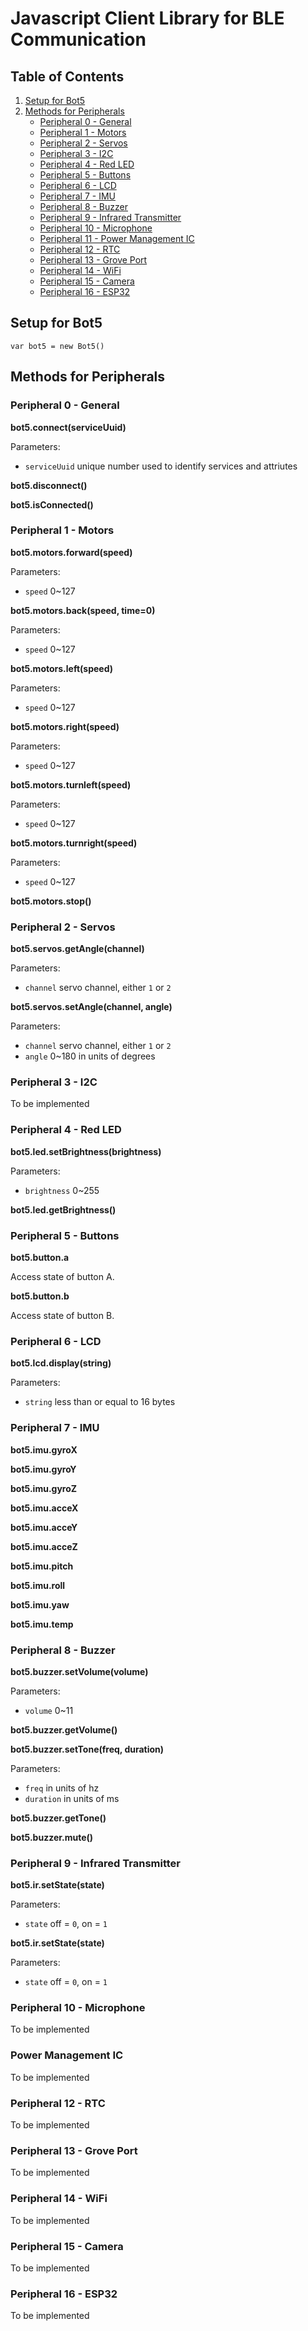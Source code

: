# Javascript Client Library for BLE Communication

## Table of Contents
1. [Setup for Bot5](#Setup-for-Bot5)
2. [Methods for Peripherals](#methods-for-peripherals)
    - [Peripheral 0 - General](#peripheral-0---general)
    - [Peripheral 1 - Motors](#peripheral-1---motors)
    - [Peripheral 2 - Servos](#peripheral-2---servos)
    - [Peripheral 3 - I2C](#peripheral-3---i2c)
    - [Peripheral 4 - Red LED](#peripheral-4---red-led)
    - [Peripheral 5 - Buttons](#peripheral-5---buttons)
    - [Peripheral 6 - LCD](#peripheral-6---lcd)
    - [Peripheral 7 - IMU](#peripheral-7---imu)
    - [Peripheral 8 - Buzzer](#peripheral-8---buzzer)
    - [Peripheral 9 - Infrared Transmitter](#peripheral-9---infrared-transmitter)
    - [Peripheral 10 - Microphone](#peripheral-10---microphone)
    - [Peripheral 11 - Power Management IC](#peripheral-11---power-management-ic)
    - [Peripheral 12 - RTC](#peripheral-12---rtc)
    - [Peripheral 13 - Grove Port](#peripheral-13---grove-port)
    - [Peripheral 14 - WiFi](#peripheral-14---wifi)
    - [Peripheral 15 - Camera](#peripheral-15---camera)
    - [Peripheral 16 - ESP32](#peripheral-16---esp32)

## Setup for Bot5

`var bot5 = new Bot5()`

## Methods for Peripherals

### Peripheral 0 - General

**bot5.connect(serviceUuid)**

Parameters:
- `serviceUuid` unique number used to identify services and attriutes

**bot5.disconnect()**

**bot5.isConnected()**

### Peripheral 1 - Motors

**bot5.motors.forward(speed)**

Parameters:
- `speed` 0~127

**bot5.motors.back(speed, time=0)**

Parameters:
- `speed` 0~127

**bot5.motors.left(speed)**

Parameters:
- `speed` 0~127

**bot5.motors.right(speed)**

Parameters:
- `speed` 0~127

**bot5.motors.turnleft(speed)**

Parameters:
- `speed` 0~127

**bot5.motors.turnright(speed)**

Parameters:
- `speed` 0~127

**bot5.motors.stop()**

### Peripheral 2 - Servos

**bot5.servos.getAngle(channel)**

Parameters:
- `channel` servo channel, either `1` or `2`

**bot5.servos.setAngle(channel, angle)**

Parameters:
- `channel` servo channel, either `1` or `2`
- `angle` 0~180 in units of degrees

### Peripheral 3 - I2C

To be implemented

### Peripheral 4 - Red LED

**bot5.led.setBrightness(brightness)**

Parameters:
- `brightness` 0~255

**bot5.led.getBrightness()**

### Peripheral 5 - Buttons

**bot5.button.a**

Access state of button A.

**bot5.button.b**

Access state of button B.

### Peripheral 6 - LCD

**bot5.lcd.display(string)**

Parameters:
- `string` less than or equal to 16 bytes

### Peripheral 7 - IMU

**bot5.imu.gyroX**

**bot5.imu.gyroY**

**bot5.imu.gyroZ**

**bot5.imu.acceX**

**bot5.imu.acceY**

**bot5.imu.acceZ**

**bot5.imu.pitch**

**bot5.imu.roll**

**bot5.imu.yaw**

**bot5.imu.temp**

### Peripheral 8 - Buzzer

**bot5.buzzer.setVolume(volume)**

Parameters:
- `volume` 0~11

**bot5.buzzer.getVolume()**

**bot5.buzzer.setTone(freq, duration)**

Parameters:
- `freq` in units of hz
- `duration` in units of ms

**bot5.buzzer.getTone()**

**bot5.buzzer.mute()**

### Peripheral 9 - Infrared Transmitter

**bot5.ir.setState(state)**

Parameters:
- `state` off = `0`, on = `1`

**bot5.ir.setState(state)**

Parameters:
- `state` off = `0`, on = `1`

### Peripheral 10 - Microphone

To be implemented

### Power Management IC

To be implemented

### Peripheral 12 - RTC

To be implemented

### Peripheral 13 - Grove Port

To be implemented
 
### Peripheral 14 - WiFi

To be implemented

### Peripheral 15 - Camera

To be implemented

### Peripheral 16 - ESP32

To be implemented

